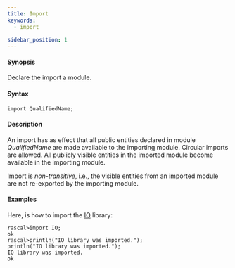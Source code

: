 ```yaml
---
title: Import
keywords:
  - import

sidebar_position: 1
---
```


#### Synopsis

Declare the import a module.

#### Syntax

`import QualifiedName;`

#### Description

An import has as effect that all public entities declared in module _QualifiedName_ are made available to the importing module. Circular imports are allowed. All publicly visible entities in the imported module become available in the importing module.

Import is _non-transitive_, i.e., the visible entities from an imported module are not re-exported by the importing module.

#### Examples

Here, is how to import the [IO](../../../Library/IO.md) library:

```rascal-shell 
rascal>import IO;
ok
rascal>println("IO library was imported.");
println("IO library was imported.");
IO library was imported.
ok
```


